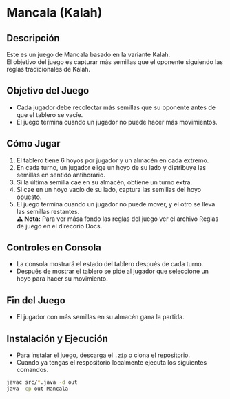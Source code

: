 # Mancala (Kalah) 

## Descripción  
Este es un juego de Mancala basado en la variante Kalah.  
El objetivo del juego es capturar más semillas que el oponente siguiendo las reglas tradicionales de Kalah.

## Objetivo del Juego  
- Cada jugador debe recolectar más semillas que su oponente antes de que el tablero se vacíe.  
- El juego termina cuando un jugador no puede hacer más movimientos.  

## Cómo Jugar  
1. El tablero tiene 6 hoyos por jugador y un almacén en cada extremo.  
2. En cada turno, un jugador elige un hoyo de su lado y distribuye las semillas en sentido antihorario.  
3. Si la última semilla cae en su almacén, obtiene un turno extra.  
4. Si cae en un hoyo vacío de su lado, captura las semillas del hoyo opuesto.  
5. El juego termina cuando un jugador no puede mover, y el otro se lleva las semillas restantes.  
**⚠ Nota:** Para ver mása fondo las reglas del juego ver el archivo Reglas de juego en el direcorio Docs.

## Controles en Consola  
- La consola mostrará el estado del tablero después de cada turno.
- Después de mostrar el tablero se pide al jugador que seleccione un hoyo para hacer su movimiento.  

## Fin del Juego  
- El jugador con más semillas en su almacén gana la partida.  

## Instalación y Ejecución
- Para instalar el juego, descarga el `.zip` o clona el repositorio.
- Cuando ya tengas el respositorio localmente ejecuta los siguientes comandos.
```sh
javac src/*.java -d out
java -cp out Mancala
